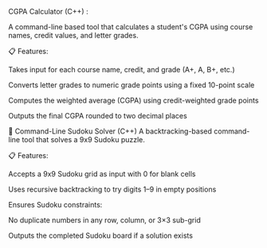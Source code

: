 CGPA Calculator (C++) : 

A command-line based tool that calculates a student's CGPA using course names, credit values, and letter grades.

📋 Features:

Takes input for each course name, credit, and grade (A+, A, B+, etc.)

Converts letter grades to numeric grade points using a fixed 10-point scale

Computes the weighted average (CGPA) using credit-weighted grade points

Outputs the final CGPA rounded to two decimal places

🧩 Command-Line Sudoku Solver (C++)
A backtracking-based command-line tool that solves a 9x9 Sudoku puzzle.

📋 Features:

Accepts a 9x9 Sudoku grid as input with 0 for blank cells

Uses recursive backtracking to try digits 1–9 in empty positions

Ensures Sudoku constraints:

No duplicate numbers in any row, column, or 3×3 sub-grid

Outputs the completed Sudoku board if a solution exists



